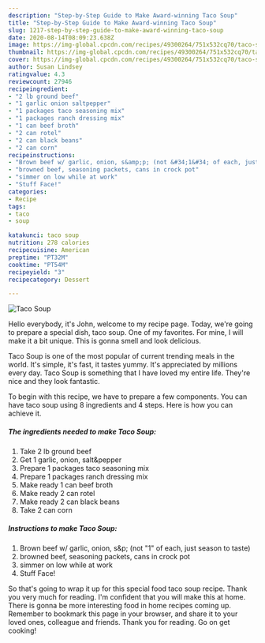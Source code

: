 ```yaml
---
description: "Step-by-Step Guide to Make Award-winning Taco Soup"
title: "Step-by-Step Guide to Make Award-winning Taco Soup"
slug: 1217-step-by-step-guide-to-make-award-winning-taco-soup
date: 2020-08-14T08:09:23.638Z
image: https://img-global.cpcdn.com/recipes/49300264/751x532cq70/taco-soup-recipe-main-photo.jpg
thumbnail: https://img-global.cpcdn.com/recipes/49300264/751x532cq70/taco-soup-recipe-main-photo.jpg
cover: https://img-global.cpcdn.com/recipes/49300264/751x532cq70/taco-soup-recipe-main-photo.jpg
author: Susan Lindsey
ratingvalue: 4.3
reviewcount: 27946
recipeingredient:
- "2 lb ground beef"
- "1 garlic onion saltpepper"
- "1 packages taco seasoning mix"
- "1 packages ranch dressing mix"
- "1 can beef broth"
- "2 can rotel"
- "2 can black beans"
- "2 can corn"
recipeinstructions:
- "Brown beef w/ garlic, onion, s&amp;p; (not &#34;1&#34; of each, just season to taste)"
- "browned beef, seasoning packets, cans in crock pot"
- "simmer on low while at work"
- "Stuff Face!"
categories:
- Recipe
tags:
- taco
- soup

katakunci: taco soup 
nutrition: 278 calories
recipecuisine: American
preptime: "PT32M"
cooktime: "PT54M"
recipeyield: "3"
recipecategory: Dessert

---
```



![Taco Soup](https://img-global.cpcdn.com/recipes/49300264/751x532cq70/taco-soup-recipe-main-photo.jpg)

Hello everybody, it's John, welcome to my recipe page. Today, we're going to prepare a special dish, taco soup. One of my favorites. For mine, I will make it a bit unique. This is gonna smell and look delicious.



Taco Soup is one of the most popular of current trending meals in the world. It's simple, it's fast, it tastes yummy. It's appreciated by millions every day. Taco Soup is something that I have loved my entire life. They're nice and they look fantastic.


To begin with this recipe, we have to prepare a few components. You can have taco soup using 8 ingredients and 4 steps. Here is how you can achieve it.

<!--inarticleads1-->

##### The ingredients needed to make Taco Soup:

1. Take 2 lb ground beef
1. Get 1 garlic, onion, salt&amp;pepper
1. Prepare 1 packages taco seasoning mix
1. Prepare 1 packages ranch dressing mix
1. Make ready 1 can beef broth
1. Make ready 2 can rotel
1. Make ready 2 can black beans
1. Take 2 can corn




<!--inarticleads2-->

##### Instructions to make Taco Soup:

1. Brown beef w/ garlic, onion, s&amp;p; (not &#34;1&#34; of each, just season to taste)
1. browned beef, seasoning packets, cans in crock pot
1. simmer on low while at work
1. Stuff Face!




So that's going to wrap it up for this special food taco soup recipe. Thank you very much for reading. I'm confident that you will make this at home. There is gonna be more interesting food in home recipes coming up. Remember to bookmark this page in your browser, and share it to your loved ones, colleague and friends. Thank you for reading. Go on get cooking!
